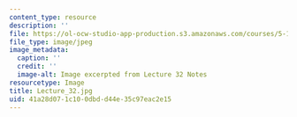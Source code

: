 ```yaml
---
content_type: resource
description: ''
file: https://ol-ocw-studio-app-production.s3.amazonaws.com/courses/5-111sc-principles-of-chemical-science-fall-2014/41a28d071c100dbdd44e35c97eac2e15_Lecture_32.jpg
file_type: image/jpeg
image_metadata:
  caption: ''
  credit: ''
  image-alt: Image excerpted from Lecture 32 Notes
resourcetype: Image
title: Lecture_32.jpg
uid: 41a28d07-1c10-0dbd-d44e-35c97eac2e15
---
```

